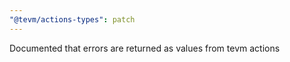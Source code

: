 ```yaml
---
"@tevm/actions-types": patch
---
```


Documented that errors are returned as values from tevm actions
